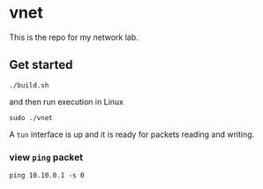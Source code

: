 # vnet

This is the repo for my network lab.

## Get started

```
./build.sh
```

and then run execution in Linux

```
sudo ./vnet
```

A `tun` interface is up and it is ready for packets reading and writing.

### view `ping` packet

```
ping 10.10.0.1 -s 0
```
